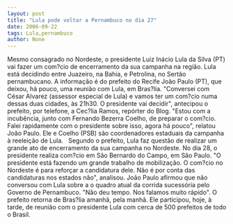 ```yaml
---
layout: post
title: "Lula pode voltar a Pernambuco no dia 27"
date: 2006-09-22
tags: Lula,pernambuco
author: None
---
```


Mesmo consagrado no Nordeste,&nbsp;o presidente Luiz Inácio Lula da Silva (PT) vai fazer um com?cio de encerramento da sua campanha na região.
Lula está decidindo entre Juazeiro, na Bahia,&nbsp;e Petrolina, no Sertão pernambucano.
A informação é do prefeito do Recife&nbsp;João Paulo (PT), que deixou, há pouco, uma reunião com Lula, em Bras?lia.
\"Conversei
 com César Alvarez (assessor especial de Lula)&nbsp;e vamos ter um com?cio numa dessas duas cidades, às 21h30. O presidente vai decidir\", antecipou o prefeito, por telefone, a Cec?lia Ramos, repórter do Blog. 
\"Estou com&nbsp;a incubência, junto com Fernando Bezerra Coelho, de preparar o com?cio. Falei rapidamente com o presidente sobre isso, agora há pouco\", relatou João Paulo. Ele e Coelho (PSB) são coordenadores estaduais da campanha à reeleição de Lula. &nbsp;
Segundo o prefeito, Lula faz questão de realizar um grande ato de encerramento da sua campanha no Nordeste. 
No dia 28, o presidente realiza com?cio em São Bernardo do Campo, em São Paulo.
\"O presidente está fazendo um grande trabalho de mobilização. O com?cio no Nordeste é para reforçar a candidatura dele. Não é por conta das candidaturas nos estados não\", analisou.
João Paulo afirmou que não conversou com Lula sobre a o quadro atual da corrida sucessória&nbsp;pelo Governo de Pernambuco. \"Não deu tempo. Nos falamos muito rápido\". 
O prefeito retorna de Bras?lia amanhã, pela manhã. Ele participou, hoje, à tarde, de reunião com o presidente Lula com cerca de 500 prefeitos de todo o Brasil.  
